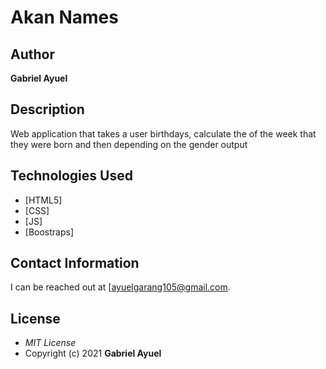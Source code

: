 # Akan Names
## Author
**Gabriel Ayuel**
## Description
Web application that takes a user birthdays, calculate the of the week that they were born and then depending on the gender output
## Technologies Used
* [HTML5]
* [CSS]
* [JS]
* [Boostraps]
## Contact Information
I can be reached out at [ayuelgarang105@gmail.com.
## License
* *MIT License*
* Copyright (c) 2021 **Gabriel Ayuel**